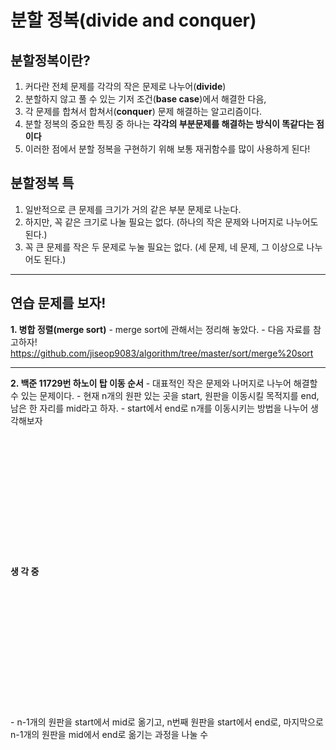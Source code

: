 # 분할 정복(divide and conquer)

  ## 분할정복이란?
   1. 커다란 전체 문제를 각각의 작은 문제로 나누어(**divide**)
   2. 분할하지 않고 풀 수 있는 기저 조건(**base case**)에서 해결한 다음,
   2. 각 문제를 합쳐서 합쳐서(**conquer**) 문제 해결하는 알고리즘이다.
   3. 분할 정복의 중요한 특징 중 하나는 **각각의 부분문제를 해결하는 방식이 똑같다는 점이다**
   4. 이러한 점에서 분할 정복을 구현하기 위해 보통 재귀함수를 많이 사용하게 된다!
   
   
  ## 분할정복 특
   1. 일반적으로 큰 문제를 크기가 거의 같은 부분 문제로 나눈다.
   2. 하지만, 꼭 같은 크기로 나눌 필요는 없다. (하나의 작은 문제와 나머지로 나누어도 된다.)
   3. 꼭 큰 문제를 작은 두 문제로 누눌 필요는 없다. (세 문제, 네 문제, 그 이상으로 나누어도 된다.)
   
   ---
   
  ## 연습 문제를 보자!
   **1. 병합 정렬(merge sort)**
     - merge sort에 관해서는 정리해 놓았다.
     - 다음 자료를 참고하자!
     <br/> <https://github.com/jiseop9083/algorithm/tree/master/sort/merge%20sort>
     
   ---
     
   **2. 백준 11729번 하노이 탑 이동 순서**
     - 대표적인 작은 문제와 나머지로 나누어 해결할 수 있는 문제이다.
     - 현재 n개의 원판 있는 곳을 start, 원판을 이동시킬 목적지를 end, 남은 한 자리를 mid라고 하자.
     - start에서 end로 n개를 이동시키는 방법을 나누어 생각해보자
     <br/>
     <br/>
     <br/>
     <br/>
     <br/>
     <br/>
     <br/>
     <br/>
     <br/>
     <br/>
     <br/>
     <br/>
     <br/>
     <br/>
     **생 각 중**
     <br/>
     <br/>
     <br/>
     <br/>
     <br/>
     <br/>
     <br/>
     <br/>
     <br/>
     <br/>
     <br/>
     <br/>
     <br/>
     <br/>
     - n-1개의 원판을 start에서 mid로 옮기고, n번째 원판을 start에서 end로, 마지막으로 n-1개의 원판을 mid에서 end로 옮기는 과정을 나눌 수 

